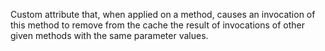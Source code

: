 Custom attribute that, when applied on a method, causes an invocation of this method to remove from the cache the result of invocations of other given methods with the same parameter values. 